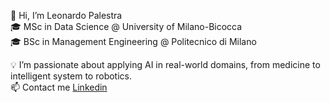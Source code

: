 👋 Hi, I’m Leonardo Palestra  
🎓 MSc in Data Science @ University of Milano-Bicocca  
🎓 BSc in Management Engineering @ Politecnico di Milano  
  
💡 I’m passionate about applying AI in real-world domains, from medicine to intelligent system to robotics.  
📫 Contact me [Linkedin](https://www.linkedin.com/in/leonardo-palestra/)
